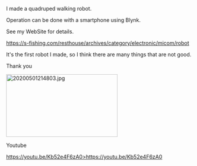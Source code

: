 I made a quadruped walking robot.

Operation can be done with a smartphone using Blynk.

See my WebSite for details.

<a href="https://s-fishing.com/resthouse/archives/category/electronic/micom/robot" target="blank">https://s-fishing.com/resthouse/archives/category/electronic/micom/robot</a>

It's the first robot I made, so I think there are many things that are not good.

Thank you

<img loading="lazy" title="20200501214803.jpg" src="https://s-fishing.com/resthouse/wp-content/uploads/2022/07/20200501214803.jpg" alt="20200501214803.jpg" width="300" height="169"/>

Youtube

<a href="https://youtu.be/Kb52e4F6zA0" target="blank">https://youtu.be/Kb52e4F6zA0>https://youtu.be/Kb52e4F6zA0</a>
